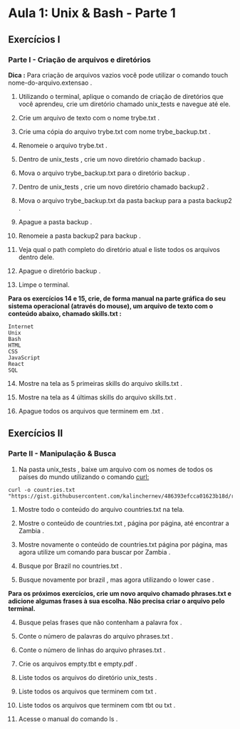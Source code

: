 # Aula 1: Unix & Bash - Parte 1

## Exercícios I

### Parte I - Criação de arquivos e diretórios

__Dica :__ Para criação de arquivos vazios você pode utilizar o comando touch nome-do-arquivo.extensao .

1. Utilizando o terminal, aplique o comando de criação de diretórios que você aprendeu, crie um diretório chamado unix_tests e navegue até ele.

2. Crie um arquivo de texto com o nome trybe.txt .

3. Crie uma cópia do arquivo trybe.txt com nome trybe_backup.txt .

4. Renomeie o arquivo trybe.txt .

5. Dentro de unix_tests , crie um novo diretório chamado backup .

6. Mova o arquivo trybe_backup.txt para o diretório backup .

7. Dentro de unix_tests , crie um novo diretório chamado backup2 .

8. Mova o arquivo trybe_backup.txt da pasta backup para a pasta backup2 .

9. Apague a pasta backup .

10. Renomeie a pasta backup2 para backup .

11. Veja qual o path completo do diretório atual e liste todos os arquivos dentro dele.

12. Apague o diretório backup .

13. Limpe o terminal.

__Para os exercícios 14 e 15, crie, de forma manual na parte gráfica do seu sistema operacional (através do mouse), um arquivo de texto com o conteúdo abaixo, chamado skills.txt :__

```
Internet
Unix
Bash
HTML
CSS
JavaScript
React
SQL
```

14. Mostre na tela as 5 primeiras skills do arquivo skills.txt .

15. Mostre na tela as 4 últimas skills do arquivo skills.txt .

16. Apague todos os arquivos que terminem em .txt .

## Exercícios II

### Parte II - Manipulação & Busca

1. Na pasta unix_tests , baixe um arquivo com os nomes de todos os países do mundo utilizando o comando [curl:](https://linux.die.net/man/1/curl)

```
curl -o countries.txt "https://gist.githubusercontent.com/kalinchernev/486393efcca01623b18d/raw/daa24c9fea66afb7d68f8d69f0c4b8eeb9406e83/countries"
```

1. Mostre todo o conteúdo do arquivo countries.txt na tela.

2. Mostre o conteúdo de countries.txt , página por página, até encontrar a Zambia .

3. Mostre novamente o conteúdo de countries.txt página por página, mas agora utilize um comando para buscar por Zambia .

4. Busque por Brazil no countries.txt .

5. Busque novamente por brazil , mas agora utilizando o lower case .

__Para os próximos exercícios, crie um novo arquivo chamado phrases.txt e adicione algumas frases à sua escolha. Não precisa criar o arquivo pelo terminal.__

4. Busque pelas frases que não contenham a palavra fox .

5. Conte o número de palavras do arquivo phrases.txt .

6. Conte o número de linhas do arquivo phrases.txt .

7. Crie os arquivos empty.tbt e empty.pdf .

8. Liste todos os arquivos do diretório unix_tests .

9. Liste todos os arquivos que terminem com txt .

10. Liste todos os arquivos que terminem com tbt ou txt .

11. Acesse o manual do comando ls .